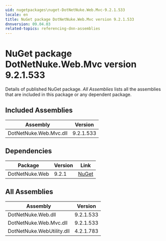 ```yaml
---
uid: nugetpackages\nuget-DotNetNuke.Web.Mvc-9.2.1.533
locale: en
title: NuGet package DotNetNuke.Web.Mvc version 9.2.1.533
dnnversion: 09.04.03
related-topics: referencing-dnn-assemblies
---
```


# NuGet package DotNetNuke.Web.Mvc version 9.2.1.533
Details of published NuGet package.
*All Assemblies* lists all the assemblies that are included in this package or any dependent package.

## Included Assemblies

|Assembly|Version|
|---|---|
|DotNetNuke.Web.Mvc.dll|9.2.1.533|

## Dependencies

|Package|Version|Link|
|---|---|---|
|DotNetNuke.Web|9.2.1|[NuGet](https://www.nuget.org/packages/DotNetNuke.Web/9.2.1)|

## All Assemblies

|Assembly|Version|
|---|---|
|DotNetNuke.Web.dll|9.2.1.533|
|DotNetNuke.Web.Mvc.dll|9.2.1.533|
|DotNetNuke.WebUtility.dll|4.2.1.783|

